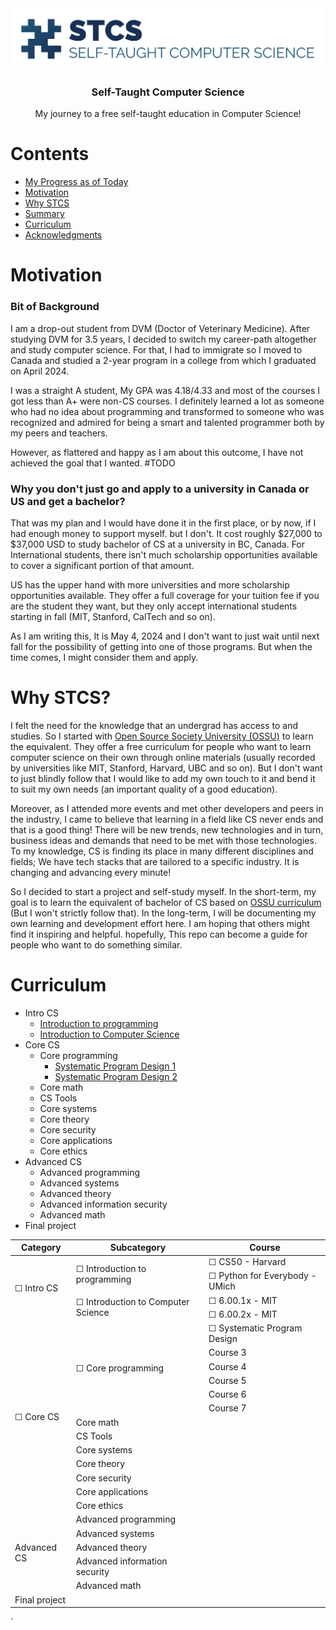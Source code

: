 <div align="center" style="text-align: center">
<img src="./logo/logo-rectangle/logo-png.png" alt="Self-Taught Computer Science logo"/>
<h3>Self-Taught Computer Science</h3>
<p>
  My journey to a free self-taught education in Computer Science!
</p>
</div>

# Contents

- [My Progress as of Today](#my-progress-as-of-today)
- [Motivation](#motivation)
- [Why STCS](#why-stcs)
- [Summary](#summary)
- [Curriculum](#curriculum)
- [Acknowledgments](#acknowledgments)

# Motivation

### Bit of Background

I am a drop-out student from DVM (Doctor of Veterinary Medicine). After studying DVM for 3.5 years, I decided to switch my career-path altogether and study computer science. For that, I had to immigrate so I moved to Canada and studied a 2-year program in a college from which I graduated on April 2024.

I was a straight A student, My GPA was 4.18/4.33 and most of the courses I got less than A+ were non-CS courses. I definitely learned a lot as someone who had no idea about programming and transformed to someone who was recognized and admired for being a smart and talented programmer both by my peers and teachers.

However, as flattered and happy as I am about this outcome, I have not achieved the goal that I wanted. #TODO

### Why you don't just go and apply to a university in Canada or US and get a bachelor?

That was my plan and I would have done it in the first place, or by now, if I had enough money to support myself. but I don't. It cost roughly $27,000 to $37,000 USD to study bachelor of CS at a university in BC, Canada. For International students, there isn't much scholarship opportunities available to cover a significant portion of that amount.

US has the upper hand with more universities and more scholarship opportunities available. They offer a full coverage for your tuition fee if you are the student they want, but they only accept international students starting in fall (MIT, Stanford, CalTech and so on).

As I am writing this, It is May 4, 2024 and I don't want to just wait until next fall for the possibility of getting into one of those programs. But when the time comes, I might consider them and apply.

# Why STCS?

I felt the need for the knowledge that an undergrad has access to and studies. So I started with <a href="https://github.com/ossu" alt="Link to Open Source Society University GitHub" target="_">Open Source Society University (OSSU)</a> to learn the equivalent. They offer a free curriculum for people who want to learn computer science on their own through online materials (usually recorded by universities like MIT, Stanford, Harvard, UBC and so on). But I don't want to just blindly follow that I would like to add my own touch to it and bend it to suit my own needs (an important quality of a good education).

Moreover, as I attended more events and met other developers and peers in the industry, I came to believe that learning in a field like CS never ends and that is a good thing! There will be new trends, new technologies and in turn, business ideas and demands that need to be met with those technologies. To my knowledge, CS is finding its place in many different disciplines and fields; We have tech stacks that are tailored to a specific industry. It is changing and advancing every minute!

So I decided to start a project and self-study myself. In the short-term, my goal is to learn the equivalent of bachelor of CS based on <a href="https://github.com/ossu/computer-science" alt="Link to Open Source Society University Computer Science Curriculum" target="_">OSSU curriculum</a> (But I won't strictly follow that). In the long-term, I will be documenting my own learning and development effort here. I am hoping that others might find it inspiring and helpful. hopefully, This repo can become a guide for people who want to do something similar.

# Curriculum

- Intro CS
  - [Introduction to programming](course-pages/intro-programming/README.md)
  - [Introduction to Computer Science](course-pages/intro-cs/README.md)
- Core CS
  - Core programming
    - [Systematic Program Design 1](course-pages/core-cs/systematic-program-design/README.md)
    - [Systematic Program Design 2](course-pages/core-cs/systematic-program-design/README.md)
  - Core math
  - CS Tools
  - Core systems
  - Core theory
  - Core security
  - Core applications
  - Core ethics
- Advanced CS
  - Advanced programming
  - Advanced systems
  - Advanced theory
  - Advanced information security
  - Advanced math
- Final project

<table>
  <thead>
    <tr>
      <th>Category</th>
      <th>Subcategory</th>
      <th>Course</th>
    </tr>
  </thead>
  <tbody>
    <tr>
      <td rowspan="6">☐ Intro CS </td>
      <td rowspan="3">☐ Introduction to programming</td>
    </tr>
    <tr>
      <td>
        ☐ <a href="/course-pages/intro-programming/README.md" style="text-decoration: none;">CS50 - Harvard
        </a>
      </td>
    </tr>
    <tr>
      <td>
        ☐ <a href="/course-pages/intro-programming/README.md" style="text-decoration: none;">Python for Everybody - UMich
        </a>
      </td>
    </tr>
    <tr>
      <td rowspan="3">☐ Introduction to Computer Science</td>
    </tr>
    <tr>
      <td>
        ☐ <a href="/course-pages/intro-cs/README.md" style="text-decoration: none;">6.00.1x - MIT
        </a>
      </td>
    </tr>
    <tr>
      <td>
        ☐ <a href="/course-pages/intro-cs/README.md" style="text-decoration: none;">6.00.2x - MIT
        </a>
      </td>
    </tr>
    <tr>
      <td rowspan="14">☐ Core CS</td>
      <td rowspan="7">☐ Core programming</td>
    </tr>
    <tr>
      <td>
        ☐ <a href="/course-pages/core-cs/systematic-program-design/README.md" style="text-decoration: none;">Systematic Program Design</a>
      </td>
    </tr>
    <tr>
      <td>Course 3</td>
    </tr>
    <tr>
      <td>Course 4</td>
    </tr>
    <tr>
      <td>Course 5</td>
    </tr>
    <tr>
      <td>Course 6</td>
    </tr>
    <tr>
      <td>Course 7</td>
    </tr>
    <tr>
      <td>Core math</td>
    </tr>
    <tr>
      <td>CS Tools</td>
    </tr>
    <tr>
      <td>Core systems</td>
    </tr>
    <tr>
      <td>Core theory</td>
    </tr>
    <tr>
      <td>Core security</td>
    </tr>
    <tr>
      <td>Core applications</td>
    </tr>
    <tr>
      <td>Core ethics</td>
    </tr>
    <tr>
      <td rowspan="5">Advanced CS</td>
      <td>Advanced programming</td>
    </tr>
    <tr>
      <td>Advanced systems</td>
    </tr>
    <tr>
      <td>Advanced theory</td>
    </tr>
    <tr>
      <td>Advanced information security</td>
    </tr>
    <tr>
      <td>Advanced math</td>
    </tr>
    <tr>
      <td>Final project</td>
    </tr>
  </tbody>
</table>
`
